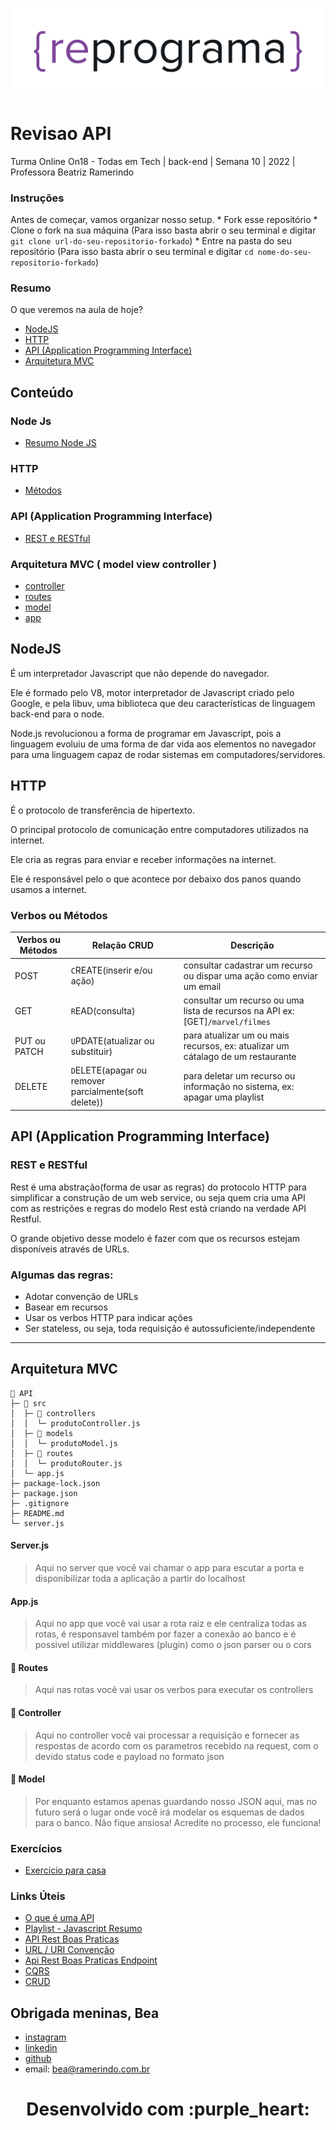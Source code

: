 <h1 align="center">
  <img src="assets/reprograma-fundos-claros.png" alt="logo reprograma" width="500">
</h1>

# Revisao API

Turma Online On18 - Todas em Tech | back-end | Semana 10 | 2022 | Professora Beatriz Ramerindo

### Instruções

Antes de começar, vamos organizar nosso setup. * Fork esse repositório * Clone o fork na sua máquina (Para isso basta abrir o seu terminal e digitar `git clone url-do-seu-repositorio-forkado`) * Entre na pasta do seu repositório (Para isso basta abrir o seu terminal e digitar `cd nome-do-seu-repositorio-forkado`)

### Resumo

O que veremos na aula de hoje?

* [NodeJS](#node-js)
* [HTTP](#http-1)
* [API (Application Programming Interface)](#api-application-programming-interface-1)
* [Arquitetura MVC](#arquitetura-mvc)

## Conteúdo

### Node Js

- [Resumo Node JS](#nodejs)

### HTTP

- [Métodos](#verbos-ou-métodos)

### API (Application Programming Interface)

- [REST e RESTful](#rest-e-restful)

### Arquitetura MVC ( model view controller )

- [controller](#📂-controller)
- [routes](#📂-routes)
- [model](#📂-model)
- [app](#appjs)

## NodeJS

É um interpretador Javascript que não depende do navegador.

Ele é formado pelo V8, motor interpretador de Javascript criado pelo Google, e pela libuv, uma biblioteca que deu características de linguagem back-end para o node.

Node.js revolucionou a forma de programar em Javascript, pois a linguagem evoluiu de uma forma de dar vida aos elementos no navegador para uma linguagem capaz de rodar sistemas em computadores/servidores.

## HTTP

É o protocolo de transferência de hipertexto.

O principal protocolo de comunicação entre computadores utilizados na internet.

Ele cria as regras para enviar e receber informações na internet.

Ele é responsável pelo o que acontece por debaixo dos panos quando usamos a internet.

### Verbos ou Métodos

| Verbos ou Métodos | Relação CRUD | Descrição | 
| ----------- | ----------- | ----------- |
| POST | `C`REATE(inserir e/ou ação) | consultar cadastrar um recurso ou dispar uma ação como enviar um email | 
| GET | `R`EAD(consulta) | consultar um recurso ou uma lista de recursos na API ex: [GET]`/marvel/filmes`| 
| PUT ou PATCH | `U`PDATE(atualizar ou substituir) | para atualizar um ou mais recursos, ex: atualizar um cátalago de um restaurante | 
| DELETE| `D`ELETE(apagar ou remover parcialmente(soft delete)) |  para deletar um recurso ou informação no sistema, ex: apagar uma playlist | 


## API (Application Programming Interface)

### REST e RESTful

Rest é uma abstração(forma de usar as regras) do protocolo HTTP para simplificar a construção de um web service, ou seja quem cria uma API com as restrições e regras do modelo Rest está criando na verdade API Restful.

O grande objetivo desse modelo é fazer com que os recursos estejam disponíveis através de URLs.

### **Algumas das regras:**

- Adotar convenção de URLs
- Basear em recursos
- Usar os verbos HTTP para indicar ações
- Ser stateless, ou seja, toda requisição é autossuficiente/independente

---

## Arquitetura MVC

```
📂 API     
├─ 📂 src                       
│  ├─ 📂 controllers            
│  │  └─ produtoController.js          
│  ├─ 📂 models                 
│  │  └─ produtoModel.js      
│  ├─ 📂 routes                 
│  │  └─ produtoRouter.js            
│  └─ app.js                 
├─ package-lock.json         
├─ package.json  
├─ .gitignore 
├─ README.md             
└─ server.js
```

#### Server.js
> Aqui no server que você vai chamar o app para escutar a porta e disponibilizar toda a aplicação a partir do localhost

#### App.js
> Aqui no app que você vai usar a rota raiz e ele centraliza todas as rotas, é responsavel também por fazer a conexão ao banco e é possivel utilizar middlewares (plugin) como o json parser ou o cors

#### 📂 Routes
>  Aqui nas rotas você vai usar os verbos para  executar os controllers 

#### 📂 Controller
> Aqui no controller você vai processar a requisição e fornecer as respostas de acordo com os parametros recebido na request, com o devido status code e payload no formato json

#### 📂 Model
> Por enquanto estamos apenas guardando nosso JSON aqui, mas no futuro será o lugar onde você irá modelar os esquemas de dados para o banco. Não fique ansiosa! Acredite no processo, ele funciona!

### Exercícios

- [Exercicio para casa](./exercicios/para-casa/README.md)

### Links Úteis

- [O que é uma API](https://aws.amazon.com/pt/what-is/api/)
- [Playlist - Javascript Resumo](https://www.youtube.com/playlist?list=PL9rc_FjKlX39T78CUANwmdta_d1CgUtMt)
- [API Rest Boas Praticas](https://restfulapi.net/rest-api-design-tutorial-with-example/)
- [URL / URI Convenção](https://restfulapi.net/resource-naming/)
- [Api Rest Boas Praticas Endpoint](https://www.freecodecamp.org/news/rest-api-best-practices-rest-endpoint-design-examples/)
- [ CQRS ](https://pt.stackoverflow.com/questions/181688/o-que-%C3%A9-cqrs-e-como-implementar)
- [ CRUD ](https://blog.betrybe.com/tecnologia/crud-operacoes-basicas/)

## **Obrigada meninas, Bea**

- [instagram](https://www.instagram.com/isjanebea)
- [linkedin](https://www.linkedin.com/in/beatriz-ramerindo/)
- [github](https://github.com/isjanebia)
- email: [bea@ramerindo.com.br](mailto:bea@ramerindo.com.br)

<h1 align="center">
<p> Desenvolvido com :purple_heart: </p>
</div>